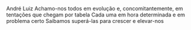 André Luiz
Achamo-nos todos em evolução e, concomitantemente, em tentações que chegam por tabela Cada uma em hora determinada e em problema certo Saibamos superá-las para crescer e elevar-nos
